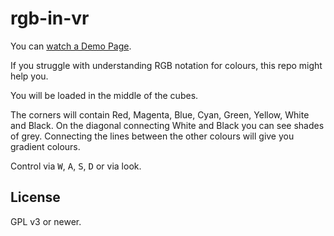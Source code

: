 # rgb-in-vr

You can [watch a Demo Page](https://ryuno-ki.github.io/rgb-in-vr/).

If you struggle with understanding RGB notation for colours, this repo might
help you.

You will be loaded in the middle of the cubes.

The corners will contain Red, Magenta, Blue, Cyan, Green, Yellow, White and Black.
On the diagonal connecting White and Black you can see shades of grey.
Connecting the lines between the other colours will give you gradient colours.

Control via <kbd>W</kbd>, <kbd>A</kbd>, <kbd>S</kbd>, <kbd>D</kbd> or via look.

## License

GPL v3 or newer.
